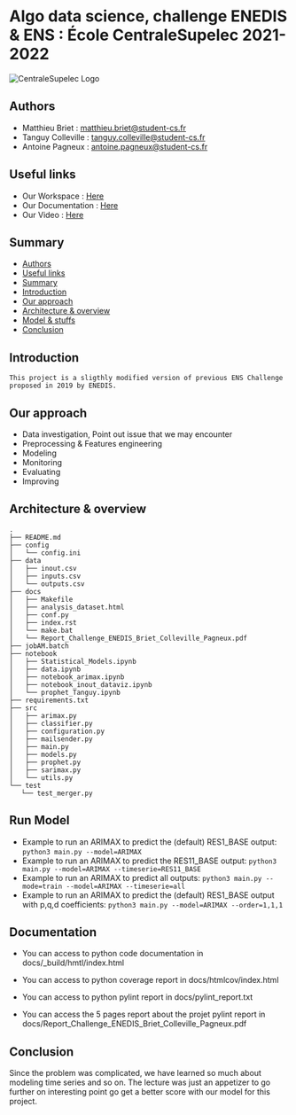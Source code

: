 # Algo data science, challenge ENEDIS & ENS : École CentraleSupelec 2021-2022 

![CentraleSupelec Logo](https://www.centralesupelec.fr/sites/all/themes/cs_theme/medias/common/images/intro/logo_nouveau.jpg)


## Authors 
* Matthieu Briet : matthieu.briet@student-cs.fr
* Tanguy Colleville : tanguy.colleville@student-cs.fr
* Antoine Pagneux : antoine.pagneux@student-cs.fr 

## Useful links 
* Our Workspace : [Here](https://tanguycolleville.notion.site/Algorithms-in-Data-Science-8c88a1d9998e466c9f6f3e35ab03e8c1)
* Our Documentation : [Here](https://www.overleaf.com/project/61feb5dc3d27be675ebfa804)
* Our Video : [Here](https://www.youtube.com/watch?v=L7_RWz8G-yE)


## Summary
  - [Authors ](#authors-)
  - [Useful links](#Useful-links)
  - [Summary](#summary)
  - [Introduction](#introduction)
  - [Our approach](#our--approach)
  - [Architecture & overview](#architecture--overview)
  - [Model & stuffs](#model--stuffs)
  - [Conclusion](#conclusion)

 ## Introduction 
    This project is a sligthly modified version of previous ENS Challenge proposed in 2019 by ENEDIS. 

 ## Our approach
   * Data investigation, Point out issue that we may encounter
   * Preprocessing & Features engineering
   * Modeling
   * Monitoring
   * Evaluating
   * Improving

 ## Architecture & overview
 
 ```
.
├── README.md
├── config
│   └── config.ini
├── data
│   ├── inout.csv
│   ├── inputs.csv
│   └── outputs.csv
├── docs
│   ├── Makefile
│   ├── analysis_dataset.html
│   ├── conf.py
│   ├── index.rst
│   └── make.bat
│   └── Report_Challenge_ENEDIS_Briet_Colleville_Pagneux.pdf
├── jobAM.batch
├── notebook
│   ├── Statistical_Models.ipynb
│   ├── data.ipynb
│   ├── notebook_arimax.ipynb
│   ├── notebook_inout_dataviz.ipynb
│   └── prophet_Tanguy.ipynb
├── requirements.txt
├── src
│   ├── arimax.py
│   ├── classifier.py
│   ├── configuration.py
│   ├── mailsender.py
│   ├── main.py
│   ├── models.py
│   ├── prophet.py
│   ├── sarimax.py
│   └── utils.py
└── test
    └── test_merger.py
 ```

 ## Run Model 

* Example to run an ARIMAX to predict the (default) RES1_BASE output: ```python3 main.py --model=ARIMAX```
* Example to run an ARIMAX to predict the RES11_BASE output: ```python3 main.py --model=ARIMAX --timeserie=RES11_BASE```
* Example to run an ARIMAX to predict all outputs: ```python3 main.py --mode=train --model=ARIMAX --timeserie=all```
* Example to run an ARIMAX to predict the (default) RES1_BASE output with p,q,d coefficients: ```python3 main.py --model=ARIMAX --order=1,1,1```

 ## Documentation 
 * You can access to python code documentation in docs/_build/hmtl/index.html

 * You can access to python coverage report in docs/htmlcov/index.html

 * You can access to python pylint report in docs/pylint_report.txt

 * You can access the 5 pages report about the projet pylint report in docs/Report_Challenge_ENEDIS_Briet_Colleville_Pagneux.pdf


 ## Conclusion 
 Since the problem was complicated, we have learned so much about modeling time series and so on. The lecture was just an appetizer to go further on interesting point go get a better score with our model for this project.


